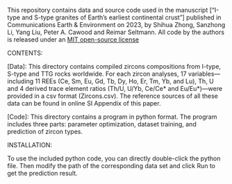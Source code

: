This repository contains data and source code used in the manuscript [“I-type and S-type granites of Earth’s earliest continental crust”] published in Communications Earth & Environment on 2023, by Shihua Zhong, Sanzhong Li, Yang Liu, Peter A. Cawood and Reimar Seltmann. All code by the authors is released under an [MIT open-source license](LICENSE)

CONTENTS:

[Data]: This directory contains compiled zircons compositions from I-type, S-type and TTG rocks worldwide. For each zircon analyses, 17 variables—including 11 REEs (Ce, Sm, Eu, Gd, Tb, Dy, Ho, Er, Tm, Yb, and Lu), Th, U and 4 derived trace element ratios (Th/U, U/Yb, Ce/Ce* and Eu/Eu*)—were provided in a csv format (Zircons.csv). The reference sources of all these data can be found in online SI Appendix of this paper.

[Code]: This directory contains a program in python format. The program includes three parts: parameter optimization, dataset training, and prediction of zircon types.



INSTALLATION:

To use the included python code, you can directly double-click the python file. Then modify the path of the corresponding data set and click Run to get the prediction result.

